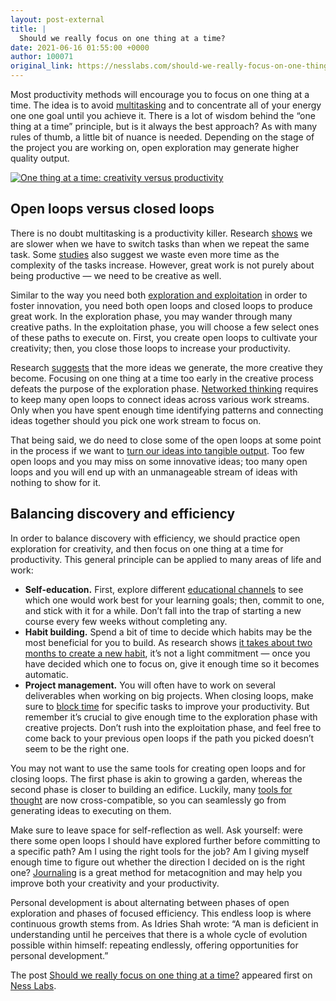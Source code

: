 ```yaml
---
layout: post-external
title: |
  Should we really focus on one thing at a time?
date: 2021-06-16 01:55:00 +0000
author: 100071
original_link: https://nesslabs.com/should-we-really-focus-on-one-thing-at-a-time?utm_source=rss&utm_medium=rss&utm_campaign=should-we-really-focus-on-one-thing-at-a-time
---
```


Most productivity methods will encourage you to focus on one thing at a time. The idea is to avoid [multitasking](https://nesslabs.com/mindful-context-switching) and to concentrate all of your energy one one goal until you achieve it. There is a lot of wisdom behind the “one thing at a time” principle, but is it always the best approach? As with many rules of thumb, a little bit of nuance is needed. Depending on the stage of the project you are working on, open exploration may generate higher quality output.

[![One thing at a time: creativity versus productivity](https://nesslabs.com/wp-content/uploads/2021/06/one-thing-at-a-time-banner.png)](https://nesslabs.com/wp-content/uploads/2021/06/one-thing-at-a-time-banner.png)

## Open loops versus closed loops

There is no doubt multitasking is a productivity killer. Research [shows](https://psycnet.apa.org/doiLanding?doi=10.1037%2F0096-3445.124.2.207) we are slower when we have to switch tasks than when we repeat the same task. Some [studies](https://doi.apa.org/doiLanding?doi=10.1037%2F0096-1523.27.4.763) also suggest we waste even more time as the complexity of the tasks increase. However, great work is not purely about being productive — we need to be creative as well.

Similar to the way you need both [exploration and exploitation](https://nesslabs.com/exploration-exploitation-ambidextrous-mindset-success-trap) in order to foster innovation, you need both open loops and closed loops to produce great work. In the exploration phase, you may wander through many creative paths. In the exploitation phase, you will choose a few select ones of these paths to execute on. First, you create open loops to cultivate your creativity; then, you close those loops to increase your productivity.

Research [suggests](https://psycnet.apa.org/record/2015-31619-002) that the more ideas we generate, the more creative they become. Focusing on one thing at a time too early in the creative process defeats the purpose of the exploration phase. [Networked thinking](https://nesslabs.com/networked-thinking) requires to keep many open loops to connect ideas across various work streams. Only when you have spent enough time identifying patterns and connecting ideas together should you pick one work stream to focus on.

That being said, we do need to close some of the open loops at some point in the process if we want to [turn our ideas into tangible output](https://nesslabs.com/creative-input-output). Too few open loops and you may miss on some innovative ideas; too many open loops and you will end up with an unmanageable stream of ideas with nothing to show for it.

## Balancing discovery and efficiency

In order to balance discovery with efficiency, we should practice open exploration for creativity, and then focus on one thing at a time for productivity. This general principle can be applied to many areas of life and work:

- **Self-education.** First, explore different [educational channels](https://nesslabs.com/self-education) to see which one would work best for your learning goals; then, commit to one, and stick with it for a while. Don’t fall into the trap of starting a new course every few weeks without completing any.
- **Habit building.** Spend a bit of time to decide which habits may be the most beneficial for you to build. As research shows [it takes about two months to create a new habit](https://nesslabs.com/creating-habits), it’s not a light commitment — once you have decided which one to focus on, give it enough time so it becomes automatic.
- **Project management.** You will often have to work on several deliverables when working on big projects. When closing loops, make sure to [block time](https://nesslabs.com/time-management) for specific tasks to improve your productivity. But remember it’s crucial to give enough time to the exploration phase with creative projects. Don’t rush into the exploitation phase, and feel free to come back to your previous open loops if the path you picked doesn’t seem to be the right one. 

You may not want to use the same tools for creating open loops and for closing loops. The first phase is akin to growing a garden, whereas the second phase is closer to building an edifice. Luckily, many [tools for thought](https://nesslabs.com/topic/tools) are now cross-compatible, so you can seamlessly go from generating ideas to executing on them.

Make sure to leave space for self-reflection as well. Ask yourself: were there some open loops I should have explored further before committing to a specific path? Am I using the right tools for the job? Am I giving myself enough time to figure out whether the direction I decided on is the right one? [Journaling](https://nesslabs.com/dear-diary) is a great method for metacognition and may help you improve both your creativity and your productivity.

Personal development is about alternating between phases of open exploration and phases of focused efficiency. This endless loop is where continuous growth stems from. As Idries Shah wrote: “A man is deficient in understanding until he perceives that there is a whole cycle of evolution possible within himself: repeating endlessly, offering opportunities for personal development.”

The post [Should we really focus on one thing at a time?](https://nesslabs.com/should-we-really-focus-on-one-thing-at-a-time) appeared first on [Ness Labs](https://nesslabs.com).
